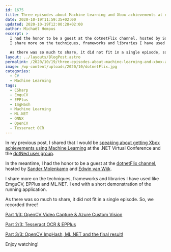 ```yaml
---
id: 1675
title: Three episodes about Machine Learning and Xbox achievements at dotnetFlix
date: 2020-10-19T11:59:35+02:00
updated: 2020-10-19T12:00:28+02:00
author: Michaël Hompus
excerpt: >
  I had the honor to be a guest at the dotnetFlix channel, hosted by Sander Molenkamp and Edwin van Wijk.
  I share more on the techniques, frameworks and libraries I have used and I finish with a demonstration of the finished application.

  As there was so much to share, it did not fit in a single episode, so we recorded three parts!
layout: ../layouts/BlogPost.astro
permalink: /2020/10/19/three-episodes-about-machine-learning-and-xbox-achievements-at-dotnetflix/
image: /wp-content/uploads/2020/10/dotnetFlix.jpg
categories:
  - C#
  - Machine Learning
tags:
  - CSharp
  - EmguCV
  - EPPlus
  - ImgHash
  - Machine Learning
  - ML.NET
  - ONNX
  - OpenCV
  - Tesseract OCR
---
```


In my previous post, I shared that I would be [speaking about getting Xbox achievements using Machine Learning](/2020/10/11/speaking-about-machine-learning-and-xbox-achievements)
at the .NET Virtual Conference and the [dotNed user group](https://dotned.nl).

In the meantime, I had the honor to be a guest at the [dotnetFlix channel](https://www.youtube.com/c/dotnetFlix/),
hosted by [Sander Molenkamp](https://www.sandermolenkamp.com/) and [Edwin van Wijk](https://github.com/EdwinVW).

I share more on the techniques, frameworks and libraries I have used like EmguCV, EPPlus and ML.NET.
I end with a short demonstration of the running application.

As there was so much to share, it did not fit in a single episode. So, we recorded three!

<!--more-->

[Part 1/3: OpenCV Video Capture & Azure Custom Vision](https://www.youtube.com/embed/CaIBjoQyQ9U)

[Part 2/3: Tesseract OCR & EPPlus](https://www.youtube.com/embed/bmTvDbvgjuU)

[Part 3/3: OpenCV ImgHash, ML.NET and the final result!](https://www.youtube.com/embed/RnsV0BcTnYs)

Enjoy watching!
